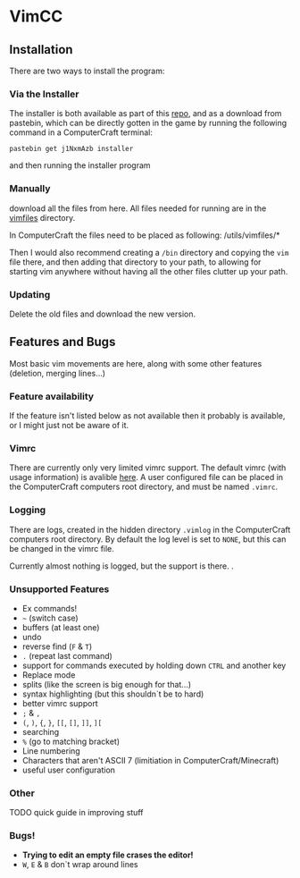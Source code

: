 # VimCC

## Installation
There are two ways to install the program:
### Via the Installer
The installer is both available as part of this [repo](./installer),
and as a download from pastebin, which can be directly gotten in the game by
running the following command in a ComputerCraft terminal: 

	pastebin get j1NxmAzb installer

and then running the installer program

### Manually
download all the files from here.
All files needed for running are in the [vimfiles](./vimfiles) directory.

In ComputerCraft the files need to be placed as following:
	/utils/vimfiles/*

Then I would also recommend creating a `/bin` directory and copying the `vim`
file there, and then adding that directory to your path, to allowing for
starting vim anywhere without having all the other files clutter up your path.

### Updating
Delete the old files and download the new version.

## Features and Bugs
Most basic vim movements are here, along with some other features (deletion,
merging lines...)

### Feature availability
If the feature isn't listed below as not available then it probably is available,
or I might just not be aware of it.

### Vimrc
There are currently only very limited vimrc support. The default vimrc (with
usage information) is avalible [here](./vimfiles/vimrcDefault). A user
configured file can be placed in the ComputerCraft computers root directory, and
must be named `.vimrc`.

### Logging
There are logs, created in the hidden directory `.vimlog` in the ComputerCraft
computers root directory. By default the log level is set to `NONE`, but this
can be changed in the vimrc file.

Currently almost nothing is logged, but the support is there.
.
### Unsupported Features
- Ex commands!
- `~` (switch case)
- buffers (at least one)
- undo
- reverse find (`F` & `T`) 
- `.` (repeat last command)
- support for commands executed by holding down `CTRL` and another key
- Replace mode
- splits (like the screen is big enough for that...)
- syntax highlighting (but this shouldn`t be to hard)
- better vimrc support
- `;` & `,`
- `(`, `)`, `{`, `}`, `[[`, `[]`, `]]`, `][`
- searching
- `%` (go to matching bracket)
- Line numbering
- Characters that aren't ASCII 7 (limitiation in ComputerCraft/Minecraft)
- useful user configuration

### Other
TODO quick guide in improving stuff 

### Bugs!
- **Trying to edit an empty file crases the editor!**
- `W`, `E` & `B` don`t wrap around lines

